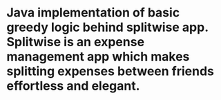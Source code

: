 # Java implementation of basic greedy logic behind splitwise app. Splitwise is an expense management app which makes splitting expenses between friends effortless and elegant. 
